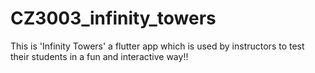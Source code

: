 # CZ3003_infinity_towers

This is 'Infinity Towers' a flutter app which is used by instructors to test their students in a fun and interactive way!!

